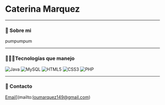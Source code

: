 #  Caterina Marquez

---

### 🌱 Sobre mi
pumpumpum

---

### 👩🏻‍💻Tecnologías que manejo

![Java](https://img.shields.io/badge/Java-007396?style=for-the-badge&logo=java&logoColor=ffffff)
![MySQL](https://img.shields.io/badge/MySQL-4479A1?style=for-the-badge&logo=mysql&logoColor=ffffff)
![HTML5](https://img.shields.io/badge/HTML5-E34F26?style=for-the-badge&logo=html5&logoColor=ffffff)
![CSS3](https://img.shields.io/badge/CSS3-1572B6?style=for-the-badge&logo=css3&logoColor=ffffff)
![PHP](https://img.shields.io/badge/PHP-777BB4?style=for-the-badge&logo=php&logoColor=ffffff)


---

### 💌 Contacto
[Email](https://img.shields.io/badge/Email-Enviar-blue?style=for-the-badge&logo=gmail)](mailto:loumarquez149@gmail.com)


